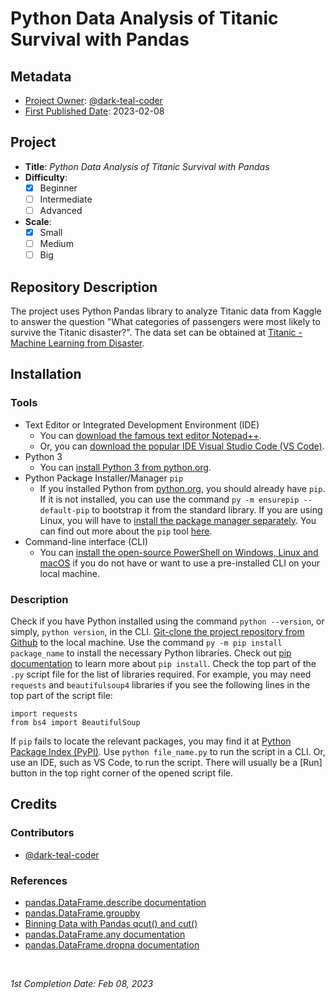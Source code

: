 <!-- README file for projects-->

# Python Data Analysis of Titanic Survival with Pandas

## Metadata

- <ins>Project Owner</ins>: [@dark-teal-coder](github.com/dark-teal-coder)
- <ins>First Published Date</ins>: 2023-02-08

## Project

- **Title**: *Python Data Analysis of Titanic Survival with Pandas*
- **Difficulty**:
  - [x] Beginner
  - [ ] Intermediate
  - [ ] Advanced
- **Scale**:
  - [x] Small
  - [ ] Medium
  - [ ] Big

## Repository Description 

The project uses Python Pandas library to analyze Titanic data from Kaggle to answer the question "What categories of passengers were most likely to survive the Titanic disaster?". The data set can be obtained at [Titanic - Machine Learning from Disaster](https://www.kaggle.com/c/titanic/data).

## Installation 

### Tools

- Text Editor or Integrated Development Environment (IDE)
  - You can [download the famous text editor Notepad++](https://notepad-plus-plus.org/downloads). 
  - Or, you can [download the popular IDE Visual Studio Code (VS Code)](https://code.visualstudio.com/download). 
- Python 3
  - You can [install Python 3 from python.org](https://www.python.org/downloads). 
- Python Package Installer/Manager `pip`
  - If you installed Python from [python.org](https://www.python.org), you should already have `pip`. If it is not installed, you can use the command `py -m ensurepip --default-pip` to bootstrap it from the standard library. If you are using Linux, you will have to [install the package manager separately](https://packaging.python.org/en/latest/guides/installing-using-linux-tools/). You can find out more about the `pip` tool [here](https://pip.pypa.io/en/stable/getting-started/). 
- Command-line interface (CLI) 
  - You can [install the open-source PowerShell on Windows, Linux and macOS](https://docs.microsoft.com/en-us/powershell/scripting/install/installing-powershell) if you do not have or want to use a pre-installed CLI on your local machine. 

### Description

Check if you have Python installed using the command `python --version`, or simply, `python version`, in the CLI. [Git-clone the project repository from Github](https://docs.github.com/en/repositories/creating-and-managing-repositories/cloning-a-repository) to the local machine. Use the command `py -m pip install package_name` to install the necessary Python libraries. Check out [pip documentation](https://pip.pypa.io/en/stable/cli/pip_install/) to learn more about `pip install`. Check the top part of the `.py` script file for the list of libraries required. For example, you may need `requests` and `beautifulsoup4` libraries if you see the following lines in the top part of the script file: 
```
import requests
from bs4 import BeautifulSoup
```
If `pip` fails to locate the relevant packages, you may find it at [Python Package Index (PyPI)](https://pypi.org/). Use `python file_name.py` to run the script in a CLI. Or, use an IDE, such as VS Code, to run the script. There will usually be a [Run] button in the top right corner of the opened script file. 

## Credits 

### Contributors 

- [@dark-teal-coder](github.com/dark-teal-coder)

### References 

- [pandas.DataFrame.describe documentation](https://pandas.pydata.org/docs/reference/api/pandas.DataFrame.describe.html)
- [pandas.DataFrame.groupby](https://pandas.pydata.org/docs/reference/api/pandas.DataFrame.groupby.html)
- [Binning Data with Pandas qcut() and cut()](https://pbpython.com/pandas-qcut-cut.html)
- [pandas.DataFrame.any documentation](https://pandas.pydata.org/docs/reference/api/pandas.DataFrame.any.html)
- [pandas.DataFrame.dropna documentation](https://pandas.pydata.org/docs/reference/api/pandas.DataFrame.dropna.html)

&nbsp;

*1st Completion Date: Feb 08, 2023*&emsp;
